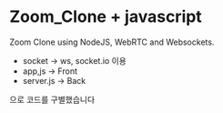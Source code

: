 # Zoom_Clone + javascript

Zoom Clone using NodeJS, WebRTC and Websockets.

- socket -> ws, socket.io 이용
- app,js -> Front 
- server.js -> Back <br/> 

으로 코드를 구별했습니다